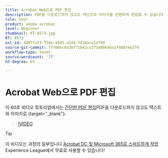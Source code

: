 ```yaml
---
title: Acrobat Web으로 PDF 편집
description: PDF을 다운로드하지 않고도 텍스트와 이미지를 간편하게 편집할 수 있습니다
role: User
product: adobe acrobat
level: Beginner
thumbnail: KT-8573.jpg
KT: 8573
exl-id: 4d87faf3-758e-49d5-a1d4-7418ace14709
source-git-commit: ff700ec6a3bf71642cc27540064ba1f48874e279
workflow-type: tm+mt
source-wordcount: '77'
ht-degree: 6%

---
```


# Acrobat Web으로 PDF 편집

이 60초 비디오 튜토리얼에서는 [간단한 PDF 편집](https://www.adobe.com/acrobat/online/pdf-editor.html)PDF을 다운로드하지 않고도 텍스트와 이미지로 {target=&quot;_blank&quot;}.

>[!VIDEO](https://video.tv.adobe.com/v/336362?hidetitle=true)

>[!TIP]
>
>이 비디오는 과정의 일부입니다 [Acrobat DC 및 Microsoft 365로 스마트하게 작업](https://experienceleague.adobe.com/?recommended=Acrobat-U-1-2021.microsoft365) Experience League에서 무료로 사용할 수 있습니다!
